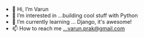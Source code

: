 - 👋 Hi, I’m Varun
- 👀 I’m interested in ...building cool stuff with Python
- 🌱 I’m currently learning ... Django, it's awesome!
- 📫 How to reach me ...varun.prak@gmail.com

<!---
varunbkk/varunbkk is a ✨ special ✨ repository because its `README.md` (this file) appears on your GitHub profile.
You can click the Preview link to take a look at your changes.
--->
